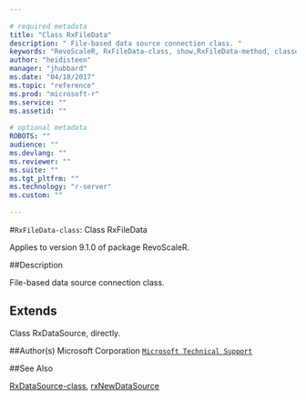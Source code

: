 ```yaml
--- 
 
# required metadata 
title: "Class RxFileData" 
description: " File-based data source connection class. " 
keywords: "RevoScaleR, RxFileData-class, show,RxFileData-method, classes" 
author: "heidisteen" 
manager: "jhubbard" 
ms.date: "04/18/2017" 
ms.topic: "reference" 
ms.prod: "microsoft-r" 
ms.service: "" 
ms.assetid: "" 
 
# optional metadata 
ROBOTS: "" 
audience: "" 
ms.devlang: "" 
ms.reviewer: "" 
ms.suite: "" 
ms.tgt_pltfrm: "" 
ms.technology: "r-server" 
ms.custom: "" 
 
--- 
```

 
 
 
 
 #`RxFileData-class`: Class RxFileData

 Applies to version 9.1.0 of package RevoScaleR.
 
 ##Description
 
File-based data source connection class.
 
 
 ## Extends 

 
Class RxDataSource, directly.
 
 ##Author(s)
 Microsoft Corporation [`Microsoft Technical Support`](https://go.microsoft.com/fwlink/?LinkID=698556&clcid=0x409)
 
 
 ##See Also
 
[RxDataSource-class](rxdatasource-class.md),
[rxNewDataSource](../../scaler/packagehelp/rxnew.md)
   
 

